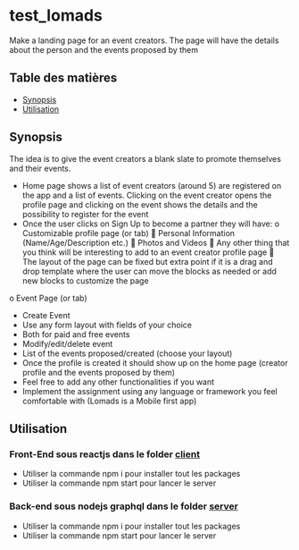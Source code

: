 # test_lomads

Make a landing page for an event creators. The page will have the details about the
person and the events proposed by them

## Table des matières

* [Synopsis](#synopsis)
* [Utilisation](#usage)

## <a name="synopsis"> Synopsis
The idea is to give the event creators a blank slate to promote themselves and their
events.
- Home page shows a list of event creators (around 5) are registered on the app
and a list of events. Clicking on the event creator opens the profile page and
clicking on the event shows the details and the possibility to register for the
event
- Once the user clicks on Sign Up to become a partner they will have:
o Customizable profile page (or tab)
 Personal Information (Name/Age/Description etc.)
 Photos and Videos
 Any other thing that you think will be interesting to add to an
event creator profile page
 The layout of the page can be fixed but extra point if it is a drag
and drop template where the user can move the blocks as
needed or add new blocks to customize the page

o Event Page (or tab)
- Create Event
- Use any form layout with fields of your choice
- Both for paid and free events
- Modify/edit/delete event
- List of the events proposed/created (choose your layout)
- Once the profile is created it should show up on the home page (creator profile
and the events proposed by them)
- Feel free to add any other functionalities if you want
- Implement the assignment using any language or framework you feel
comfortable with (Lomads is a Mobile first app)

## <a name="usage"> Utilisation
### Front-End sous reactjs dans le folder [client](./client/)
- Utiliser la commande npm i pour installer tout les packages
- Utiliser la commande npm start pour lancer le server
### Back-end sous nodejs graphql dans le folder [server](./server)
- Utiliser la commande npm i pour installer tout les packages
- Utiliser la commande npm start pour lancer le server
